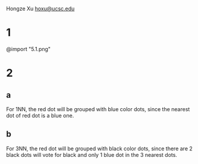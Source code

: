 Hongze Xu
hoxu@ucsc.edu
# 1

@import "5.1.png"

# 2

## a

For 1NN, the red dot will be grouped with blue color dots, since the nearest dot of red dot is a blue one.

## b

For 3NN, the red dot will be grouped with black color dots, since there are 2 black dots will vote for black and only 1 blue dot in the 3 nearest dots.